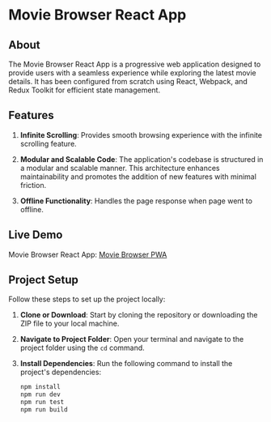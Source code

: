 # Movie Browser React App

## About
The Movie Browser React App is a progressive web application designed to provide users with a seamless experience while exploring the latest movie details. It has been configured from scratch using React, Webpack, and Redux Toolkit for efficient state management.

## Features
1. **Infinite Scrolling**: Provides smooth browsing experience with the infinite scrolling feature.

2. **Modular and Scalable Code**: The application's codebase is structured in a modular and scalable manner. This architecture enhances maintainability and promotes the addition of new features with minimal friction.

3. **Offline Functionality**: Handles the page response when page went to offline.

## Live Demo
Movie Browser React App: [Movie Browser PWA](https://movie-browser-pwa.netlify.app/)

## Project Setup
Follow these steps to set up the project locally:

1. **Clone or Download**: Start by cloning the repository or downloading the ZIP file to your local machine.

2. **Navigate to Project Folder**: Open your terminal and navigate to the project folder using the `cd` command.

3. **Install Dependencies**: Run the following command to install the project's dependencies:
   ```bash
   npm install
   npm run dev
   npm run test
   npm run build
